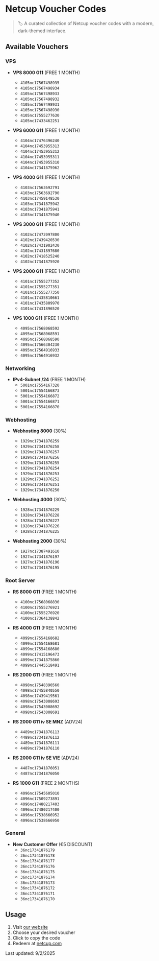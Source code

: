 # Netcup Voucher Codes

> 🏷️ A curated collection of Netcup voucher codes with a modern, dark-themed interface.

## Available Vouchers


### VPS

- **VPS 8000 G11** (FREE 1 MONTH)
  - `4105nc17567498935`
  - `4105nc17567498934`
  - `4105nc17567498933`
  - `4105nc17567498932`
  - `4105nc17567498931`
  - `4105nc17567498930`
  - `4105nc17555277630`
  - `4105nc17433462251`

- **VPS 6000 G11** (FREE 1 MONTH)
  - `4104nc17476396240`
  - `4104nc17453955313`
  - `4104nc17453955312`
  - `4104nc17453955311`
  - `4104nc17453955310`
  - `4104nc17341875962`

- **VPS 4000 G11** (FREE 1 MONTH)
  - `4103nc17563692791`
  - `4103nc17563692790`
  - `4103nc17459148530`
  - `4103nc17341875942`
  - `4103nc17341875941`
  - `4103nc17341875940`

- **VPS 3000 G11** (FREE 1 MONTH)
  - `4102nc17472097800`
  - `4102nc17439420530`
  - `4102nc17431902430`
  - `4102nc17431897680`
  - `4102nc17418525240`
  - `4102nc17341875920`

- **VPS 2000 G11** (FREE 1 MONTH)
  - `4101nc17555277352`
  - `4101nc17555277351`
  - `4101nc17555277350`
  - `4101nc17435810661`
  - `4101nc17435809970`
  - `4101nc17431896520`

- **VPS 1000 G11** (FREE 1 MONTH)
  - `4095nc17568068592`
  - `4095nc17568068591`
  - `4095nc17568068590`
  - `4095nc17566304230`
  - `4095nc17564916933`
  - `4095nc17564916932`

### Networking

- **IPv4-Subnet /24** (FREE 1 MONTH)
  - `5001nc17554167320`
  - `5001nc17554166873`
  - `5001nc17554166872`
  - `5001nc17554166871`
  - `5001nc17554166870`

### Webhosting

- **Webhosting 8000** (30%)
  - `1929nc17341876259`
  - `1929nc17341876258`
  - `1929nc17341876257`
  - `1929nc17341876256`
  - `1929nc17341876255`
  - `1929nc17341876254`
  - `1929nc17341876253`
  - `1929nc17341876252`
  - `1929nc17341876251`
  - `1929nc17341876250`

- **Webhosting 4000** (30%)
  - `1928nc17341876229`
  - `1928nc17341876228`
  - `1928nc17341876227`
  - `1928nc17341876226`
  - `1928nc17341876225`

- **Webhosting 2000** (30%)
  - `1927nc17387491610`
  - `1927nc17341876197`
  - `1927nc17341876196`
  - `1927nc17341876195`

### Root Server

- **RS 8000 G11** (FREE 1 MONTH)
  - `4100nc17568068830`
  - `4100nc17555276921`
  - `4100nc17555276920`
  - `4100nc17364138842`

- **RS 4000 G11** (FREE 1 MONTH)
  - `4099nc17554168682`
  - `4099nc17554168681`
  - `4099nc17554168680`
  - `4099nc17415196473`
  - `4099nc17341875860`
  - `4099nc17445518491`

- **RS 2000 G11** (FREE 1 MONTH)
  - `4098nc17548390560`
  - `4098nc17455840550`
  - `4098nc17439419561`
  - `4098nc17543008693`
  - `4098nc17543008692`
  - `4098nc17543008691`

- **RS 2000 G11 iv SE MNZ** (ADV24)
  - `4489nc17341876113`
  - `4489nc17341876112`
  - `4489nc17341876111`
  - `4489nc17341876110`

- **RS 2000 G11 iv SE VIE** (ADV24)
  - `4487nc17341876051`
  - `4487nc17341876050`

- **RS 1000 G11** (FREE 2 MONTHS)
  - `4096nc17545605010`
  - `4096nc17509273891`
  - `4096nc17480217403`
  - `4096nc17480217400`
  - `4096nc17538666952`
  - `4096nc17538666950`

### General

- **New Customer Offer** (€5 DISCOUNT)
  - `36nc17341876179`
  - `36nc17341876178`
  - `36nc17341876177`
  - `36nc17341876176`
  - `36nc17341876175`
  - `36nc17341876174`
  - `36nc17341876173`
  - `36nc17341876172`
  - `36nc17341876171`
  - `36nc17341876170`

## Usage

1. Visit [our website](https://netcupvoucher.com)
2. Choose your desired voucher
3. Click to copy the code
4. Redeem at [netcup.com](https://www.netcup.com/en/checkout/cart)

Last updated: 9/2/2025
